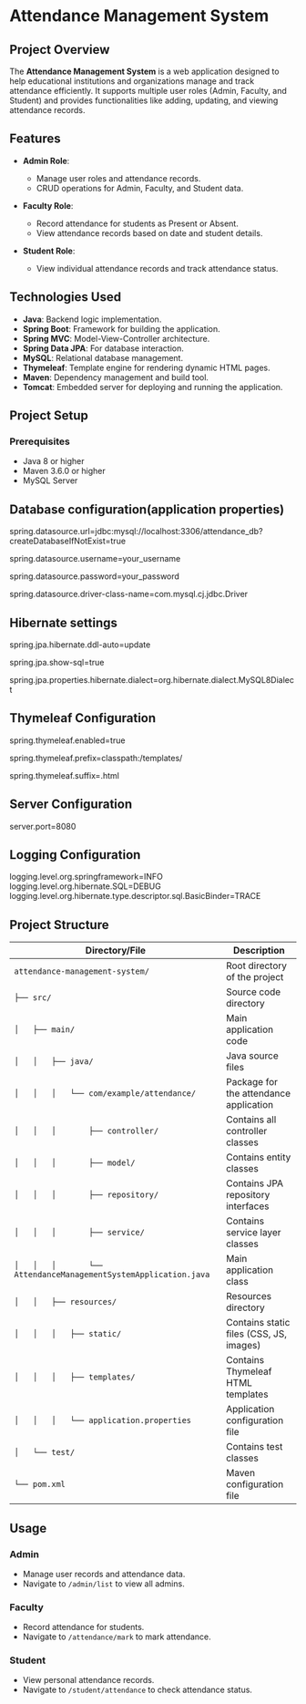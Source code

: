 # Attendance Management System

## Project Overview

The **Attendance Management System** is a web application designed to help educational institutions and organizations manage and track attendance efficiently. It supports multiple user roles (Admin, Faculty, and Student) and provides functionalities like adding, updating, and viewing attendance records.

## Features

- **Admin Role**:
  - Manage user roles and attendance records.
  - CRUD operations for Admin, Faculty, and Student data.

- **Faculty Role**:
  - Record attendance for students as Present or Absent.
  - View attendance records based on date and student details.

- **Student Role**:
  - View individual attendance records and track attendance status.

## Technologies Used

- **Java**: Backend logic implementation.
- **Spring Boot**: Framework for building the application.
- **Spring MVC**: Model-View-Controller architecture.
- **Spring Data JPA**: For database interaction.
- **MySQL**: Relational database management.
- **Thymeleaf**: Template engine for rendering dynamic HTML pages.
- **Maven**: Dependency management and build tool.
- **Tomcat**: Embedded server for deploying and running the application.

## Project Setup

### Prerequisites

- Java 8 or higher
- Maven 3.6.0 or higher
- MySQL Server


## Database configuration(application properties)
spring.datasource.url=jdbc:mysql://localhost:3306/attendance_db?createDatabaseIfNotExist=true

spring.datasource.username=your_username

spring.datasource.password=your_password

spring.datasource.driver-class-name=com.mysql.cj.jdbc.Driver


## Hibernate settings
spring.jpa.hibernate.ddl-auto=update

spring.jpa.show-sql=true

spring.jpa.properties.hibernate.dialect=org.hibernate.dialect.MySQL8Dialect

## Thymeleaf Configuration
spring.thymeleaf.enabled=true

spring.thymeleaf.prefix=classpath:/templates/

spring.thymeleaf.suffix=.html

## Server Configuration
server.port=8080

## Logging Configuration
logging.level.org.springframework=INFO
logging.level.org.hibernate.SQL=DEBUG
logging.level.org.hibernate.type.descriptor.sql.BasicBinder=TRACE


## Project Structure

| Directory/File                                           | Description                                          |
|---------------------------------------------------------|------------------------------------------------------|
| `attendance-management-system/`                         | Root directory of the project                        |
| `├── src/`                                             | Source code directory                                 |
| `│   ├── main/`                                       | Main application code                                 |
| `│   │   ├── java/`                                   | Java source files                                     |
| `│   │   │   └── com/example/attendance/`             | Package for the attendance application                |
| `│   │   │       ├── controller/`                     | Contains all controller classes                       |
| `│   │   │       ├── model/`                          | Contains entity classes                              |
| `│   │   │       ├── repository/`                     | Contains JPA repository interfaces                    |
| `│   │   │       ├── service/`                        | Contains service layer classes                        |
| `│   │   │       └── AttendanceManagementSystemApplication.java` | Main application class                          |
| `│   │   ├── resources/`                              | Resources directory                                   |
| `│   │   │   ├── static/`                             | Contains static files (CSS, JS, images)             |
| `│   │   │   ├── templates/`                          | Contains Thymeleaf HTML templates                    |
| `│   │   │   └── application.properties`              | Application configuration file                        |
| `│   └── test/`                                       | Contains test classes                                |
| `└── pom.xml`                                         | Maven configuration file                              |



## Usage

### Admin
- Manage user records and attendance data.
- Navigate to `/admin/list` to view all admins.

### Faculty
- Record attendance for students.
- Navigate to `/attendance/mark` to mark attendance.

### Student
- View personal attendance records.
- Navigate to `/student/attendance` to check attendance status.







